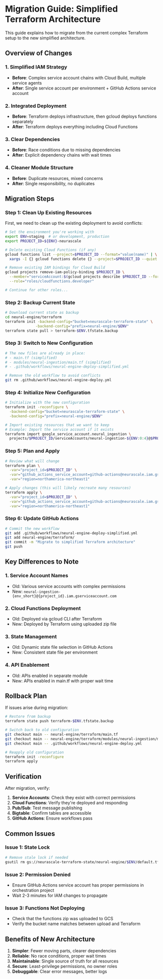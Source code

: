 # Migration Guide: Simplified Terraform Architecture

This guide explains how to migrate from the current complex Terraform setup to the new simplified architecture.

## Overview of Changes

### 1. **Simplified IAM Strategy**

- **Before**: Complex service account chains with Cloud Build, multiple service agents
- **After**: Single service account per environment + GitHub Actions service account

### 2. **Integrated Deployment**

- **Before**: Terraform deploys infrastructure, then gcloud deploys functions separately
- **After**: Terraform deploys everything including Cloud Functions

### 3. **Clear Dependencies**

- **Before**: Race conditions due to missing dependencies
- **After**: Explicit dependency chains with wait times

### 4. **Cleaner Module Structure**

- **Before**: Duplicate resources, mixed concerns
- **After**: Single responsibility, no duplicates

## Migration Steps

### Step 1: Clean Up Existing Resources

First, we need to clean up the existing deployment to avoid conflicts:

```bash
# Set the environment you're working with
export ENV=staging  # or development, production
export PROJECT_ID=${ENV}-neurascale

# Delete existing Cloud Functions (if any)
gcloud functions list --project=$PROJECT_ID --format="value(name)" | \
  xargs -I {} gcloud functions delete {} --project=$PROJECT_ID --quiet

# Remove existing IAM bindings for Cloud Build
gcloud projects remove-iam-policy-binding $PROJECT_ID \
  --member="serviceAccount:$(gcloud projects describe $PROJECT_ID --format='value(projectNumber)')@cloudbuild.gserviceaccount.com" \
  --role="roles/cloudfunctions.developer"

# Continue for other roles...
```

### Step 2: Backup Current State

```bash
# Download current state as backup
cd neural-engine/terraform
terraform init -backend-config="bucket=neurascale-terraform-state" \
              -backend-config="prefix=neural-engine/$ENV"
terraform state pull > terraform-$ENV.tfstate.backup
```

### Step 3: Switch to New Configuration

```bash
# The new files are already in place:
# - main.tf (simplified)
# - modules/neural-ingestion/main.tf (simplified)
# - .github/workflows/neural-engine-deploy-simplified.yml

# Remove the old workflow to avoid conflicts
git rm .github/workflows/neural-engine-deploy.yml
```

### Step 4: Initialize New Configuration

```bash
# Initialize with the new configuration
terraform init -reconfigure \
  -backend-config="bucket=neurascale-terraform-state" \
  -backend-config="prefix=neural-engine/$ENV"

# Import existing resources that we want to keep
# Example: Import the service account if it exists
terraform import google_service_account.neural_ingestion \
  projects/$PROJECT_ID/serviceAccounts/neural-ingestion-${ENV:0:4}@$PROJECT_ID.iam.gserviceaccount.com
```

### Step 5: Plan and Apply

```bash
# Review what will change
terraform plan \
  -var="project_id=$PROJECT_ID" \
  -var="github_actions_service_account=github-actions@neurascale.iam.gserviceaccount.com" \
  -var="region=northamerica-northeast1"

# Apply changes (this will likely recreate many resources)
terraform apply \
  -var="project_id=$PROJECT_ID" \
  -var="github_actions_service_account=github-actions@neurascale.iam.gserviceaccount.com" \
  -var="region=northamerica-northeast1"
```

### Step 6: Update GitHub Actions

```bash
# Commit the new workflow
git add .github/workflows/neural-engine-deploy-simplified.yml
git add neural-engine/terraform/
git commit -m "Migrate to simplified Terraform architecture"
git push
```

## Key Differences to Note

### 1. **Service Account Names**

- Old: Various service accounts with complex permissions
- New: `neural-ingestion-{env_short}@{project_id}.iam.gserviceaccount.com`

### 2. **Cloud Functions Deployment**

- Old: Deployed via gcloud CLI after Terraform
- New: Deployed by Terraform using uploaded zip file

### 3. **State Management**

- Old: Dynamic state file selection in GitHub Actions
- New: Consistent state file per environment

### 4. **API Enablement**

- Old: APIs enabled in separate module
- New: APIs enabled in main.tf with proper wait time

## Rollback Plan

If issues arise during migration:

```bash
# Restore from backup
terraform state push terraform-$ENV.tfstate.backup

# Switch back to old configuration
git checkout main -- neural-engine/terraform/main.tf
git checkout main -- neural-engine/terraform/modules/neural-ingestion/main.tf
git checkout main -- .github/workflows/neural-engine-deploy.yml

# Reapply old configuration
terraform init -reconfigure
terraform apply
```

## Verification

After migration, verify:

1. **Service Accounts**: Check they exist with correct permissions
2. **Cloud Functions**: Verify they're deployed and responding
3. **Pub/Sub**: Test message publishing
4. **Bigtable**: Confirm tables are accessible
5. **GitHub Actions**: Ensure workflows pass

## Common Issues

### Issue 1: State Lock

```bash
# Remove stale lock if needed
gsutil rm gs://neurascale-terraform-state/neural-engine/$ENV/default.tflock
```

### Issue 2: Permission Denied

- Ensure GitHub Actions service account has proper permissions in orchestration project
- Wait 2-3 minutes for IAM changes to propagate

### Issue 3: Functions Not Deploying

- Check that the functions zip was uploaded to GCS
- Verify the bucket name matches between upload and Terraform

## Benefits of New Architecture

1. **Simpler**: Fewer moving parts, clearer dependencies
2. **Reliable**: No race conditions, proper wait times
3. **Maintainable**: Single source of truth for all resources
4. **Secure**: Least-privilege permissions, no owner roles
5. **Debuggable**: Clear error messages, better logs
